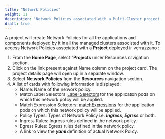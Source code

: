 ```yaml
---
title: "Network Policies"
weight: 11
description: "Network Policies associated with a Multi-Cluster project deployed in Verrazzano"
draft: true
---
```


A project will create Network Policies for all the applications and components deployed by it in all the managed clusters associated with it. To access Network Policies associated with a **Project** deployed in verrazzano :
1. From the **Home Page**, select "**Projects** under Resources navigation section.
1. Click on the link present against Name column on the project card. The project details page will open up in a separate window.
1. Select **Network Policies** from the **Resources** navigation section. 
1. A list of cards with following information is displayed:
   - Name: Name of the network policy.
   - Match Label Selectors: [Label Selectors](https://kubernetes.io/docs/concepts/overview/working-with-objects/labels/#label-selectors) for the application pods on which this network policy will be applied.
   - Match Expression Selectors: [matchExpressions](https://kubernetes.io/docs/concepts/overview/working-with-objects/labels/#resources-that-support-set-based-requirements) for the application pods on which this network policy will be applied.
   - Policy Types: Types of Network Policy i.e. ***Ingress***, ***Egress*** or both.
   - Ingress Rules: Ingress rules defined in the network policy.
   - Egress Rules: Egress rules defined in the network policy.
   - A link to view the ***yaml*** definition of actual Network Policy.